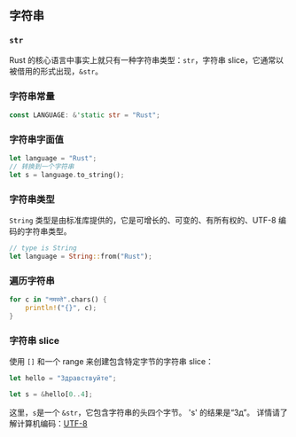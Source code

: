 

## 字符串

### `str`

Rust 的核心语言中事实上就只有一种字符串类型：`str`，字符串 slice，它通常以被借用的形式出现，`&str`。


### 字符串常量


```rust
const LANGUAGE: &'static str = "Rust";
```


### 字符串字面值

```rust
let language = "Rust";
// 转换到一个字符串
let s = language.to_string();
```


### 字符串类型

`String` 类型是由标准库提供的，它是可增长的、可变的、有所有权的、UTF-8 编码的字符串类型。

```rust
// type is String
let language = String::from("Rust");
```


### 遍历字符串

```rust
for c in "नमस्ते".chars() {
    println!("{}", c);
}
```

### 字符串 slice

使用 `[]` 和一个 range 来创建包含特定字节的字符串 slice：

```rust
let hello = "Здравствуйте";

let s = &hello[0..4];
```

这里，`s`是一个 `&str`，它包含字符串的头四个字节。 's' 的结果是“Зд”。
详情请了解计算机编码：[UTF-8](http://en.wikipedia.org/wiki/UTF-8)